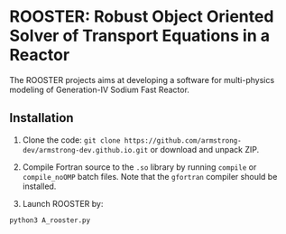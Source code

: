 # ROOSTER: Robust Object Oriented Solver of Transport Equations in a Reactor

The ROOSTER projects aims at developing a software for multi-physics modeling of Generation-IV Sodium Fast Reactor.

## Installation
1. Clone the code: `git clone https://github.com/armstrong-dev/armstrong-dev.github.io.git` or download and unpack ZIP.

2. Compile Fortran source to the `.so` library by running `compile` or `compile_noOMP` batch files. Note that the `gfortran` compiler should be installed.

3. Launch ROOSTER by:

`python3 A_rooster.py`